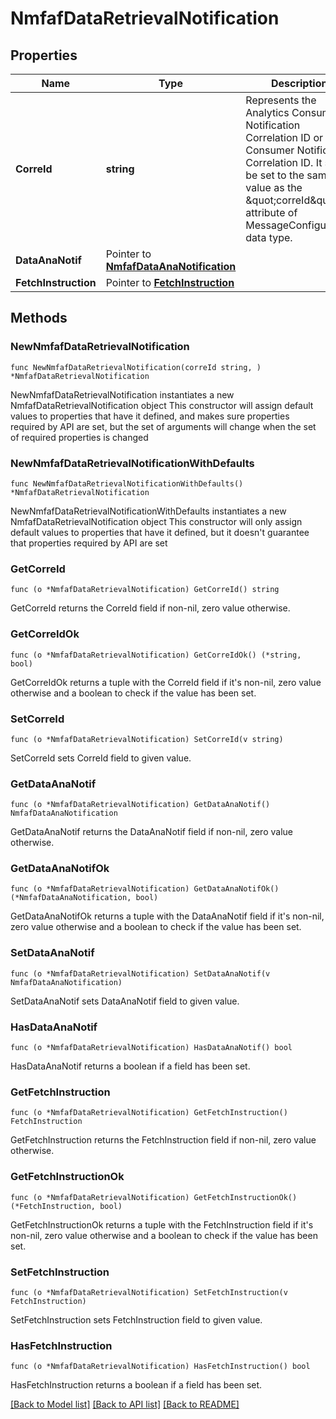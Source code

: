 # NmfafDataRetrievalNotification

## Properties

Name | Type | Description | Notes
------------ | ------------- | ------------- | -------------
**CorreId** | **string** | Represents the Analytics Consumer Notification Correlation ID or Data Consumer Notification Correlation ID. It shall be set to the same value as the \&quot;correId\&quot; attribute of MessageConfiguration data type.  | 
**DataAnaNotif** | Pointer to [**NmfafDataAnaNotification**](NmfafDataAnaNotification.md) |  | [optional] 
**FetchInstruction** | Pointer to [**FetchInstruction**](FetchInstruction.md) |  | [optional] 

## Methods

### NewNmfafDataRetrievalNotification

`func NewNmfafDataRetrievalNotification(correId string, ) *NmfafDataRetrievalNotification`

NewNmfafDataRetrievalNotification instantiates a new NmfafDataRetrievalNotification object
This constructor will assign default values to properties that have it defined,
and makes sure properties required by API are set, but the set of arguments
will change when the set of required properties is changed

### NewNmfafDataRetrievalNotificationWithDefaults

`func NewNmfafDataRetrievalNotificationWithDefaults() *NmfafDataRetrievalNotification`

NewNmfafDataRetrievalNotificationWithDefaults instantiates a new NmfafDataRetrievalNotification object
This constructor will only assign default values to properties that have it defined,
but it doesn't guarantee that properties required by API are set

### GetCorreId

`func (o *NmfafDataRetrievalNotification) GetCorreId() string`

GetCorreId returns the CorreId field if non-nil, zero value otherwise.

### GetCorreIdOk

`func (o *NmfafDataRetrievalNotification) GetCorreIdOk() (*string, bool)`

GetCorreIdOk returns a tuple with the CorreId field if it's non-nil, zero value otherwise
and a boolean to check if the value has been set.

### SetCorreId

`func (o *NmfafDataRetrievalNotification) SetCorreId(v string)`

SetCorreId sets CorreId field to given value.


### GetDataAnaNotif

`func (o *NmfafDataRetrievalNotification) GetDataAnaNotif() NmfafDataAnaNotification`

GetDataAnaNotif returns the DataAnaNotif field if non-nil, zero value otherwise.

### GetDataAnaNotifOk

`func (o *NmfafDataRetrievalNotification) GetDataAnaNotifOk() (*NmfafDataAnaNotification, bool)`

GetDataAnaNotifOk returns a tuple with the DataAnaNotif field if it's non-nil, zero value otherwise
and a boolean to check if the value has been set.

### SetDataAnaNotif

`func (o *NmfafDataRetrievalNotification) SetDataAnaNotif(v NmfafDataAnaNotification)`

SetDataAnaNotif sets DataAnaNotif field to given value.

### HasDataAnaNotif

`func (o *NmfafDataRetrievalNotification) HasDataAnaNotif() bool`

HasDataAnaNotif returns a boolean if a field has been set.

### GetFetchInstruction

`func (o *NmfafDataRetrievalNotification) GetFetchInstruction() FetchInstruction`

GetFetchInstruction returns the FetchInstruction field if non-nil, zero value otherwise.

### GetFetchInstructionOk

`func (o *NmfafDataRetrievalNotification) GetFetchInstructionOk() (*FetchInstruction, bool)`

GetFetchInstructionOk returns a tuple with the FetchInstruction field if it's non-nil, zero value otherwise
and a boolean to check if the value has been set.

### SetFetchInstruction

`func (o *NmfafDataRetrievalNotification) SetFetchInstruction(v FetchInstruction)`

SetFetchInstruction sets FetchInstruction field to given value.

### HasFetchInstruction

`func (o *NmfafDataRetrievalNotification) HasFetchInstruction() bool`

HasFetchInstruction returns a boolean if a field has been set.


[[Back to Model list]](../README.md#documentation-for-models) [[Back to API list]](../README.md#documentation-for-api-endpoints) [[Back to README]](../README.md)


